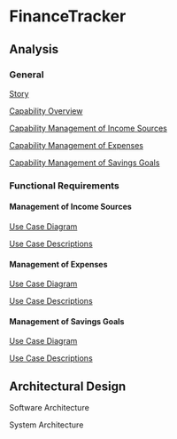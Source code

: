 # FinanceTracker

## Analysis

### General

[Story](./pages/story.md)

[Capability Overview](./pages/capabilities.md)

[Capability Management of Income Sources](./pages/capability_management_of_income_sources.md)

[Capability Management of Expenses](./pages/capability_management_of_expenses.md)

[Capability Management of Savings Goals](./pages/capability_management_of_savings_goals.md)

### Functional Requirements

#### Management of Income Sources

[Use Case Diagram](./pages/use_case_diagram_management_of_income_sources.md)

[Use Case Descriptions](./pages/use_case_descriptions_management_of_income_sources.md)

#### Management of Expenses

[Use Case Diagram](./pages/use_case_diagram_management_of_expenses.md)

[Use Case Descriptions](./pages/use_case_descriptions_management_of_expenses.md)

#### Management of Savings Goals

[Use Case Diagram](./pages/use_case_diagram_management_of_savings_goals.md)

[Use Case Descriptions](./pages/use_case_descriptions_management_of_savings_goals.md)

## Architectural Design

Software Architecture

System Architecture

